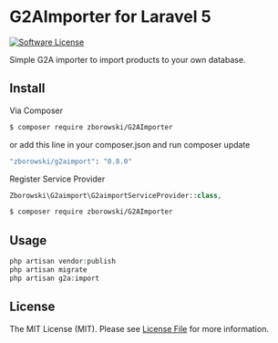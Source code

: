 # G2AImporter for Laravel 5

[![Software License][ico-license]](LICENSE.md)

Simple G2A importer to import products to your own database.

## Install

Via Composer

``` bash
$ composer require zborowski/G2AImporter
```

or add this line in your composer.json and run composer update
``` bash
"zborowski/g2aimport": "0.8.0"
```



Register Service Provider
``` php
Zborowski\G2aimport\G2aimportServiceProvider::class,
```


``` bash
$ composer require zborowski/G2AImporter
```

## Usage

``` php
php artisan vendor:publish
php artisan migrate
php artisan g2a:import
```

## License

The MIT License (MIT). Please see [License File](LICENSE.md) for more information.

[ico-license]: https://img.shields.io/badge/license-MIT-brightgreen.svg?style=flat-square

